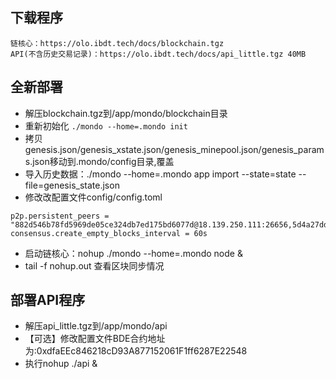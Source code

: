 ## 下载程序
```
链核心：https://olo.ibdt.tech/docs/blockchain.tgz
API(不含历史交易记录)：https://olo.ibdt.tech/docs/api_little.tgz 40MB
```

## 全新部署
- 解压blockchain.tgz到/app/mondo/blockchain目录
- 重新初始化 `./mondo --home=.mondo init`
- 拷贝genesis.json/genesis_xstate.json/genesis_minepool.json/genesis_params.json移动到.mondo/config目录,覆盖
- 导入历史数据：./mondo --home=.mondo app import --state=state --file=genesis_state.json
- 修改改配置文件config/config.toml
```
p2p.persistent_peers = "882d546b78fd5969de05ce324db7ed175bd6077d@18.139.250.111:26656,5d4a27ddd0e47f3814543c38048758d62a03931f@18.140.180.203:26656,24984b84b6e07f8eb1b8d207a146b1220ba229c1@13.228.188.50:26656,9c7b698a22c4652d7a277e54a22d53f261bc76cf@18.138.87.101:26656"
consensus.create_empty_blocks_interval = 60s
```
- 启动链核心：nohup ./mondo --home=.mondo node &
- tail -f nohup.out 查看区块同步情况

## 部署API程序
- 解压api_little.tgz到/app/mondo/api
- 【可选】修改配置文件BDE合约地址为:0xdfaEEc846218cD93A877152061F1ff6287E22548
- 执行nohup ./api &
